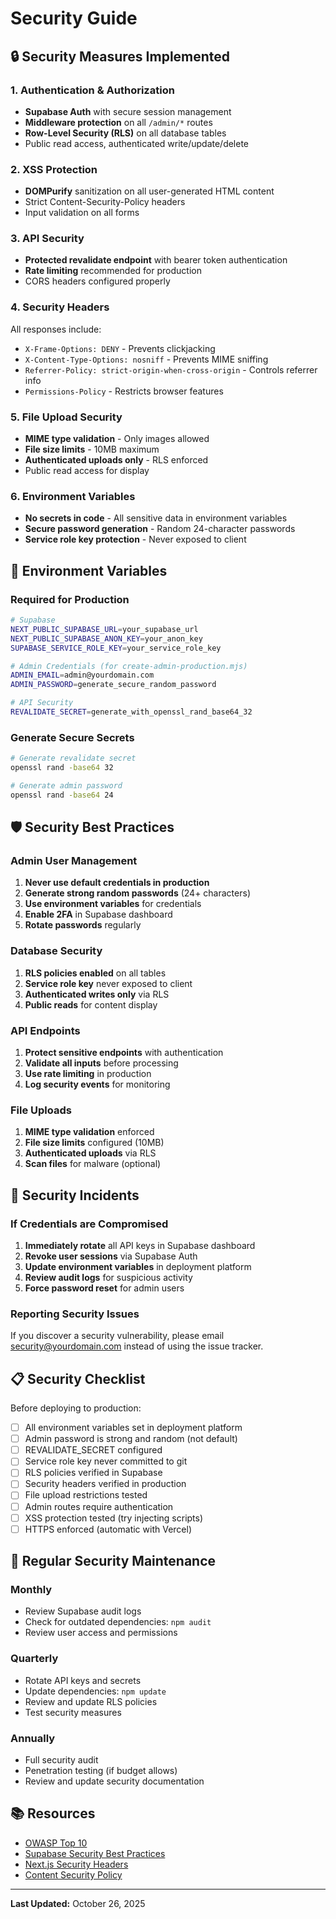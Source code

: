 # Security Guide

## 🔒 Security Measures Implemented

### 1. Authentication & Authorization

- **Supabase Auth** with secure session management
- **Middleware protection** on all `/admin/*` routes
- **Row-Level Security (RLS)** on all database tables
- Public read access, authenticated write/update/delete

### 2. XSS Protection

- **DOMPurify** sanitization on all user-generated HTML content
- Strict Content-Security-Policy headers
- Input validation on all forms

### 3. API Security

- **Protected revalidate endpoint** with bearer token authentication
- **Rate limiting** recommended for production
- CORS headers configured properly

### 4. Security Headers

All responses include:

- `X-Frame-Options: DENY` - Prevents clickjacking
- `X-Content-Type-Options: nosniff` - Prevents MIME sniffing
- `Referrer-Policy: strict-origin-when-cross-origin` - Controls referrer info
- `Permissions-Policy` - Restricts browser features

### 5. File Upload Security

- **MIME type validation** - Only images allowed
- **File size limits** - 10MB maximum
- **Authenticated uploads only** - RLS enforced
- Public read access for display

### 6. Environment Variables

- **No secrets in code** - All sensitive data in environment variables
- **Secure password generation** - Random 24-character passwords
- **Service role key protection** - Never exposed to client

## 🔐 Environment Variables

### Required for Production

```bash
# Supabase
NEXT_PUBLIC_SUPABASE_URL=your_supabase_url
NEXT_PUBLIC_SUPABASE_ANON_KEY=your_anon_key
SUPABASE_SERVICE_ROLE_KEY=your_service_role_key

# Admin Credentials (for create-admin-production.mjs)
ADMIN_EMAIL=admin@yourdomain.com
ADMIN_PASSWORD=generate_secure_random_password

# API Security
REVALIDATE_SECRET=generate_with_openssl_rand_base64_32
```

### Generate Secure Secrets

```bash
# Generate revalidate secret
openssl rand -base64 32

# Generate admin password
openssl rand -base64 24
```

## 🛡️ Security Best Practices

### Admin User Management

1. **Never use default credentials in production**
2. **Generate strong random passwords** (24+ characters)
3. **Use environment variables** for credentials
4. **Enable 2FA** in Supabase dashboard
5. **Rotate passwords** regularly

### Database Security

1. **RLS policies enabled** on all tables
2. **Service role key** never exposed to client
3. **Authenticated writes only** via RLS
4. **Public reads** for content display

### API Endpoints

1. **Protect sensitive endpoints** with authentication
2. **Validate all inputs** before processing
3. **Use rate limiting** in production
4. **Log security events** for monitoring

### File Uploads

1. **MIME type validation** enforced
2. **File size limits** configured (10MB)
3. **Authenticated uploads** via RLS
4. **Scan files** for malware (optional)

## 🚨 Security Incidents

### If Credentials are Compromised

1. **Immediately rotate** all API keys in Supabase dashboard
2. **Revoke user sessions** via Supabase Auth
3. **Update environment variables** in deployment platform
4. **Review audit logs** for suspicious activity
5. **Force password reset** for admin users

### Reporting Security Issues

If you discover a security vulnerability, please email security@yourdomain.com instead of using the issue tracker.

## 📋 Security Checklist

Before deploying to production:

- [ ] All environment variables set in deployment platform
- [ ] Admin password is strong and random (not default)
- [ ] REVALIDATE_SECRET configured
- [ ] Service role key never committed to git
- [ ] RLS policies verified in Supabase
- [ ] Security headers verified in production
- [ ] File upload restrictions tested
- [ ] Admin routes require authentication
- [ ] XSS protection tested (try injecting scripts)
- [ ] HTTPS enforced (automatic with Vercel)

## 🔄 Regular Security Maintenance

### Monthly

- Review Supabase audit logs
- Check for outdated dependencies: `npm audit`
- Review user access and permissions

### Quarterly

- Rotate API keys and secrets
- Update dependencies: `npm update`
- Review and update RLS policies
- Test security measures

### Annually

- Full security audit
- Penetration testing (if budget allows)
- Review and update security documentation

## 📚 Resources

- [OWASP Top 10](https://owasp.org/www-project-top-ten/)
- [Supabase Security Best Practices](https://supabase.com/docs/guides/security)
- [Next.js Security Headers](https://nextjs.org/docs/app/api-reference/next-config-js/headers)
- [Content Security Policy](https://developer.mozilla.org/en-US/docs/Web/HTTP/CSP)

---

**Last Updated:** October 26, 2025
